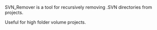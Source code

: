 SVN\_Remover is a tool for recursively removing .SVN directories from projects.

Useful for high folder volume projects.